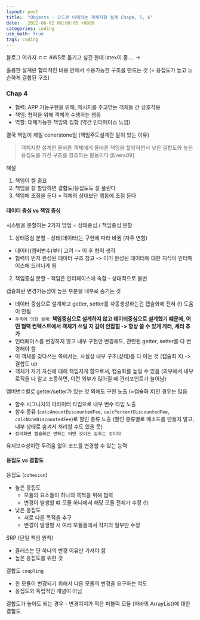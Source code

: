```yaml
---
layout: post
title:  "Objects - 코드로 이해하는 객체지향 설계 Chap4, 5, 6"
date:   2022-06-02 08:00:05 +0800
categories: coding
use_math: true
tags: coding
---
```


블로그 어카지 ㄷㄷ AWS로 옮기고 싶긴 한데 latex이 좀.... $\rightarrow$

훌륭한 설계란 합리적인 비용 안에서 수용가능한 구조를 만드는 것 (= 응집도가 높고 느슨하게 결합된 구조)

### Chap 4
- 협력: APP 기능구현을 위해, 메시지를 주고받는 객체들 간 상호작용
- 책임: 협력을 위해 객체가 수행하는 행동
- 역할: 대체가능한 책임의 집합 (약간 인터페이스 느낌)

결국 책임이 제일 conerstone임 (책임주도설계란 말이 있는 이유)

> 객체지향 설계란 올바른 객체에게 올바른 책임을 할당하면서 낮은 결합도와 높은 응집도를 가진 구조를 창조하는 활동이다 [Evers09]

해설
1. 책임이 젤 중요
2. 책임을 잘 할당하면 결합도/응집도도 잘 풀린다
3. 책임에 초점을 둔다 = 객체의 상태보단 행동에 초점 둔다

#### 데이터 중심 vs 책임 중심
시스템을 분할하는 2가지 방법 = 상태중심 / 책임중심 분할
1. 상태중심 분할 - 상태(데이터)는 구현에 따라 바뀜 (자주 변함)
  - 데이터(멤버변수)부터 고려 -> 이 후 협력 생각
  - 협력이 먼저 완성된 데이터 구조 참고 -> 이미 완성된 데이터에 대한 지식이 인터페이스에 드러나게 됨
2. 책임중심 분할 - 책임은 인터페이스에 속함 - 상대적으로 불변

캡슐화란 변경가능성이 높은 부분을 내부로 숨기는 것
 - 데이터 중심으로 설계하고 getter, setter를 자동생성하는건 캡슐화에 전혀 (!) 도움이 안됨
 - `추측에 의한 설계`: __책임중심으로 설계하지 않고 데이터중심으로 설계했기 떄문에, 어떤 협력 컨텍스트에서 객체가 쓰일 지 감이 안잡힘 -> 항상 쓸 수 있게 게터, 세터 추가__
 - 인터페이스를 변경하지 않고 내부 구현만 변경해도, 관련된 getter, setter를 다 변경해야 함
 - 이 객체를 갖다쓰는 쪽에서는, 사실상 내부 구조(상태)를 다 아는 것 (캡슐화 X) -> 결합도 up
 - 객체가 자기 자신에 대해 책임지게 함으로서, 캡슐화를 높일 수 있음 (외부에서 내부 로직을 다 알고 조종하면, 이런 외부가 많아질 때 관리포인트가 늘어남)

멤버변수별로 getter/setter가 있는 것 외에도 구현 노출 (=캡슐화 X)인 경우는 많음
- 함수 시그니처의 파라미터 타입으로 내부 변수 타입 노출
- 함수 종류 (`calcAmountDiscountedFee`, `calcPercentDiscountedFee`, `calcNoneDiscountedFee`)로 할인 종류 노출 (할인 종류별로 메소드를 만들지 말고, 내부 상태로 숨겨서 처리할 수도 있을 듯)
- `정리하면 캡슐화란 변하는 어떤 것이든 감추는 것이다`


유지보수성이란 두려움 없이 코드를 변경할 수 있는 능력

#### 응집도 vs 결합도
응집도 (`cohesion`)
- 높은 응집도
  - 모듈의 요소들이 하나의 목적을 위해 협력
  - 변경이 발생할 떄 모듈 하나에서 해당 모듈 전체가 수정 (!)
- 낮은 응집도
  - 서로 다른 목적을 추구 
  - 변경이 발생할 시 여러 모듈들에서 각자의 일부만 수정

SRP (단일 책임 원칙)
 - 클래스는 단 하나의 변경 이유만 가져야 함
 - 높은 응집도를 위한 것


결합도 `coupling`
- 한 모듈이 변경되기 위해서 다른 모듈의 변경을 요구하는 척도
- 응집도와 독립적인 개념이 아님

결합도가 높아도 되는 경우 - 변경여지가 작은 퍼블릭 모듈 (자바의 ArrayList)에 대한 결합도
